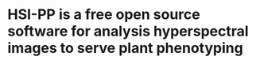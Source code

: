 # HSI-PP is a free open source software for analysis hyperspectral images to serve plant phenotyping
